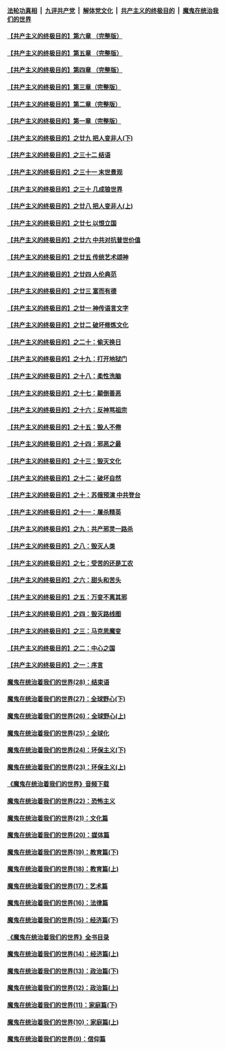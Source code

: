 

####  [法轮功真相](../../../../basic/blob/master/README.md?t=06290702) &nbsp;|&nbsp; [九评共产党](../../../../9ping.md/blob/master/README.md?t=06290702) &nbsp;|&nbsp; [解体党文化](../../../../jtdwh.md/blob/master/README.md?t=06290702)  &nbsp;|&nbsp; [共产主义的终极目的](../../../../gczydzjmd.md/blob/master/README.md?t=06290702) &nbsp;|&nbsp; [魔鬼在统治我们的世界](../../../../mgztzwmdsj.md/blob/master/README.md?t=06290702) 

#### [【共产主义的终极目的】第六章 （完整版）](../pages/nsc422/n11428913.md?t=06290702) 

#### [【共产主义的终极目的】第五章 （完整版）](../pages/nsc422/n11428912.md?t=06290702) 

#### [【共产主义的终极目的】第四章 （完整版）](../pages/nsc422/n11428907.md?t=06290702) 

#### [【共产主义的终极目的】第三章（完整版）](../pages/nsc422/n11428848.md?t=06290702) 

#### [【共产主义的终极目的】第二章（完整版）](../pages/nsc422/n11428831.md?t=06290702) 

#### [【共产主义的终极目的】第一章（完整版）](../pages/nsc422/n11417651.md?t=06290702) 

#### [【共产主义的终极目的】之廿九 把人变非人(下)](../pages/nsc422/n11344140.md?t=06290702) 

#### [【共产主义的终极目的】之三十二 结语](../pages/nsc422/n11360535.md?t=06290702) 

#### [【共产主义的终极目的】之三十一 末世景观](../pages/nsc422/n11351129.md?t=06290702) 

#### [【共产主义的终极目的】之三十 几成狼世界](../pages/nsc422/n11348280.md?t=06290702) 

#### [【共产主义的终极目的】之廿八 把人变非人(上)](../pages/nsc422/n11340492.md?t=06290702) 

#### [【共产主义的终极目的】之廿七 以恨立国](../pages/nsc422/n11336944.md?t=06290702) 

#### [【共产主义的终极目的】之廿六 中共对抗普世价值](../pages/nsc422/n11324785.md?t=06290702) 

#### [【共产主义的终极目的】之廿五 传统艺术颂神](../pages/nsc422/n11296396.md?t=06290702) 

#### [【共产主义的终极目的】之廿四 人伦典范](../pages/nsc422/n11296397.md?t=06290702) 

#### [【共产主义的终极目的】之廿三 富而有德](../pages/nsc422/n11283598.md?t=06290702) 

#### [【共产主义的终极目的】之廿一 神传语言文字](../pages/nsc422/n11263265.md?t=06290702) 

#### [【共产主义的终极目的】之廿二 破坏修炼文化](../pages/nsc422/n11245728.md?t=06290702) 

#### [【共产主义的终极目的】之二十：偷天换日](../pages/nsc422/n11238846.md?t=06290702) 

#### [【共产主义的终极目的】之十九：打开地狱门](../pages/nsc422/n11206376.md?t=06290702) 

#### [【共产主义的终极目的】之十八：柔性洗脑](../pages/nsc422/n11199994.md?t=06290702) 

#### [【共产主义的终极目的】之十七：颠倒善恶](../pages/nsc422/n11179782.md?t=06290702) 

#### [【共产主义的终极目的】之十六：反神骂祖宗](../pages/nsc422/n11166798.md?t=06290702) 

#### [【共产主义的终极目的】之十五：毁人不倦](../pages/nsc422/n11166792.md?t=06290702) 

#### [【共产主义的终极目的】之十四：邪恶之最](../pages/nsc422/n11150249.md?t=06290702) 

#### [【共产主义的终极目的】之十三：毁灭文化](../pages/nsc422/n11135227.md?t=06290702) 

#### [【共产主义的终极目的】之十二：破坏自然](../pages/nsc422/n11135214.md?t=06290702) 

#### [【共产主义的终极目的】之十：苏俄预演 中共登台](../pages/nsc422/n11118424.md?t=06290702) 

#### [【共产主义的终极目的】之十一：屠杀精英](../pages/nsc422/n11118442.md?t=06290702) 

#### [【共产主义的终极目的】之九：共产邪灵一路杀](../pages/nsc422/n11114139.md?t=06290702) 

#### [【共产主义的终极目的】之八：毁灭人类](../pages/nsc422/n11108503.md?t=06290702) 

#### [【共产主义的终极目的】之七：受苦的还是工农](../pages/nsc422/n11101809.md?t=06290702) 

#### [【共产主义的终极目的】之六：甜头和苦头](../pages/nsc422/n11096971.md?t=06290702) 

#### [【共产主义的终极目的】之五：万变不离其邪](../pages/nsc422/n11091285.md?t=06290702) 

#### [【共产主义的终极目的】之四：毁灭路线图](../pages/nsc422/n11086284.md?t=06290702) 

#### [【共产主义的终极目的】之三：马克思魔变](../pages/nsc422/n11061941.md?t=06290702) 

#### [【共产主义的终极目的】之二：中心之国](../pages/nsc422/n11047728.md?t=06290702) 

#### [【共产主义的终极目的】之一：序言](../pages/nsc422/n11086077.md?t=06290702) 

#### [魔鬼在统治着我们的世界(28)：结束语](../pages/nsc422/n10936246.md?t=06290702) 

#### [魔鬼在统治着我们的世界(27)：全球野心(下)](../pages/nsc422/n10928319.md?t=06290702) 

#### [魔鬼在统治着我们的世界(26)：全球野心(上)](../pages/nsc422/n10900318.md?t=06290702) 

#### [魔鬼在统治着我们的世界(25)：全球化](../pages/nsc422/n10788205.md?t=06290702) 

#### [魔鬼在统治着我们的世界(24)：环保主义(下)](../pages/nsc422/n10695307.md?t=06290702) 

#### [魔鬼在统治着我们的世界(23)：环保主义(上)](../pages/nsc422/n10688613.md?t=06290702) 

#### [《魔鬼在统治着我们的世界》音频下载](../pages/nsc422/n10635553.md?t=06290702) 

#### [魔鬼在统治着我们的世界(22)：恐怖主义](../pages/nsc422/n10614727.md?t=06290702) 

#### [魔鬼在统治着我们的世界(21)：文化篇](../pages/nsc422/n10597706.md?t=06290702) 

#### [魔鬼在统治着我们的世界(20)：媒体篇](../pages/nsc422/n10586579.md?t=06290702) 

#### [魔鬼在统治着我们的世界(19)：教育篇(下)](../pages/nsc422/n10564808.md?t=06290702) 

#### [魔鬼在统治着我们的世界(18)：教育篇(上)](../pages/nsc422/n10526970.md?t=06290702) 

#### [魔鬼在统治着我们的世界(17)：艺术篇](../pages/nsc422/n10499093.md?t=06290702) 

#### [魔鬼在统治着我们的世界(16)：法律篇](../pages/nsc422/n10485969.md?t=06290702) 

#### [魔鬼在统治着我们的世界(15)：经济篇(下)](../pages/nsc422/n10469975.md?t=06290702) 

#### [《魔鬼在统治着我们的世界》全书目录](../pages/nsc422/n10464261.md?t=06290702) 

#### [魔鬼在统治着我们的世界(14)：经济篇(上)](../pages/nsc422/n10457370.md?t=06290702) 

#### [魔鬼在统治着我们的世界(13)：政治篇(下)](../pages/nsc422/n10448270.md?t=06290702) 

#### [魔鬼在统治着我们的世界(12)：政治篇(上)](../pages/nsc422/n10444576.md?t=06290702) 

#### [魔鬼在统治着我们的世界(11)：家庭篇(下)](../pages/nsc422/n10440961.md?t=06290702) 

#### [魔鬼在统治着我们的世界(10)：家庭篇(上)](../pages/nsc422/n10435448.md?t=06290702) 

#### [魔鬼在统治着我们的世界(9)：信仰篇](../pages/nsc422/n10432159.md?t=06290702) 

